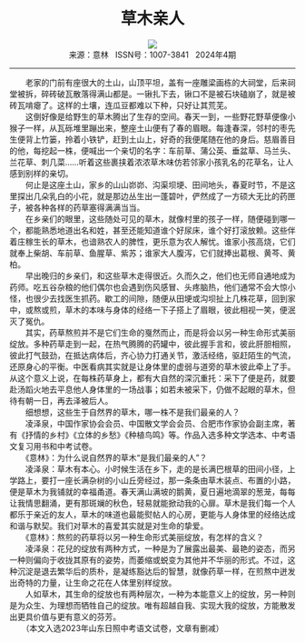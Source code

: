 # <center>草木亲人</center> 

<div align=center><img src="http://fslib.vip.qikan.cn/img.ashx?key=%d7%f7%d5%df%a3%ba%c1%e8%d4%f3%c8%aa"></div> 

<center>来源：意林   ISSN号：1007-3841   2024年4期</center> 


* * *


　　老家的门前有座很大的土山，山顶平坦，盖有一座雕梁画栋的大祠堂，后来祠堂被拆，碎砖破瓦散落得满山都是。一锹扎下去，锹口不是被石块磕崩了，就是被砖瓦啃瘪了。这样的土壤，连瓜豆都难以下种，只好让其荒芜。  
　　这倒好像是给野生的草木腾出了生存的空间。春天一到，一些野花野草便像小猴子一样，从瓦砾堆里蹦出来，整座土山便有了春的眉眼。每逢春深，邻村的枣先生便背上竹篓，拎着小铁铲，赶到土山上，好奇的我便尾随在他的身后。慈眉善目的他，每挖起一株，便喊出一个亲切的名字：车前草、蒲公英、垂盆草、马兰头、兰花草、刺几菜……听着这些裹挟着浓浓草木味仿若邻家小孩乳名的花草名，让人感到别样的亲切。  
　　何止是这座土山，家乡的山山峁峁、沟渠坝埂、田间地头，春夏时节，不是这里探出几朵乳白的小花，就是那边丛生出一蓬碧叶，俨然成了一方硕大无比的药匣子，被各种各样的药草塞得满满当当。  
　　在乡亲们的眼里，这些随处可见的草木，就像村里的孩子一样，随便碰到哪一个，都能熟悉地道出名和姓，甚至还能知道谁个好尿床，谁个好打滚放赖。这些伴着庄稼生长的草木，也谙熟农人的脾性，更乐意为农人解忧。谁家小孩高烧，它们就奉上柴胡、车前草、鱼腥草、紫苏；谁家大人腹泻，它们就捧出葛根、黄芩、黄柏。  
　　早出晚归的乡亲们，和这些草木走得很近。久而久之，他们也无师自通地成为药师。吃五谷杂粮的他们偶尔也会遇到伤风感冒、头疼脑热，他们通常不会大惊小怪，也很少去找医生抓药。歇工的间隙，随便从田埂或沟坝扯上几株花草，回到家中，或熬或煎，草木的本味与身体的经络一下子搭上了眉眼，彼此相视一笑，便泯灭了冤仇。  
　　其实，药草熬煎并不是它们生命的戛然而止，而是将会以另一种生命形式美丽绽放。多种药草走到一起，在热气腾腾的药罐中，彼此握手言和，彼此肝胆相照，彼此打气鼓劲，在抵达病体后，齐心协力打通关节，激活经络，驱赶陌生的气流，还原身心的平衡。中医看病其实就是让身体里的虚弱与道旁的草木彼此牵上了手。从这个意义上说，在每株药草身上，都有大自然的深沉重托：采下了便是药，就要赴汤蹈火地去平息他人身体里的一场战事；如若未被采下，仍做不起眼的草木，但待有朝一日，再去泽被后人。  
　　细想想，这些生于自然界的草木，哪一株不是我们最亲的人？  
　　凌泽泉，中国作家协会会员、中国散文学会会员、合肥市作家协会副主席，著有《抒情的乡村》《立体的乡愁》《种植鸟鸣》等。作品入选多种文学选本、中考语文复习用书和中考试卷。  
　　《意林》：为什么说自然界的草木“是我们最亲的人”？  
　　凌泽泉：草木有本心。小时候生活在乡下，走的是长满巴根草的田间小径，上学路上，要打一座长满杂树的小山丘旁经过，那一条条由草木装点、布置的小路，便是草木为我铺就的幸福甬道。春天满山满坡的鹅黄，夏日遍地滴翠的葱茏，每每让我情思翻涌，更有那斑斓的秋色，轻易就能掀动我的心扉。草木是我们每一个人都乐于亲近的友人，草木的味道也最能熨帖人的心房，更能与人身体里的经络达成和谐与默契。我们对草木的喜爱其实就是对生命的挚爱。  
　　《意林》：熬煎的药草将以另一种生命形式美丽绽放，有怎样的含义？  
　　凌泽泉：花兒的绽放有两种方式，一种是为了展露出最美、最艳的姿态，而另一种则偏向于收拢其原有的姿势，而萎缩或蜕变为其他并不华丽的形式。不过，这种沉淀是退去繁华后的质朴，是凝练豁达后的智慧，就像药草一样，在煎熬中迸发出奇特的力量，让生命之花在人体里别样绽放。  
　　人如草木，其生命的绽放也有两种层次，一种为本能意义上的绽放，另一种则是为众生、为理想而牺牲自己的绽放。唯有超越自我、实现大我的绽放，方能散发出更具价值与更有意义的芬芳。  
　　（本文入选2023年山东日照中考语文试卷，文章有删减）